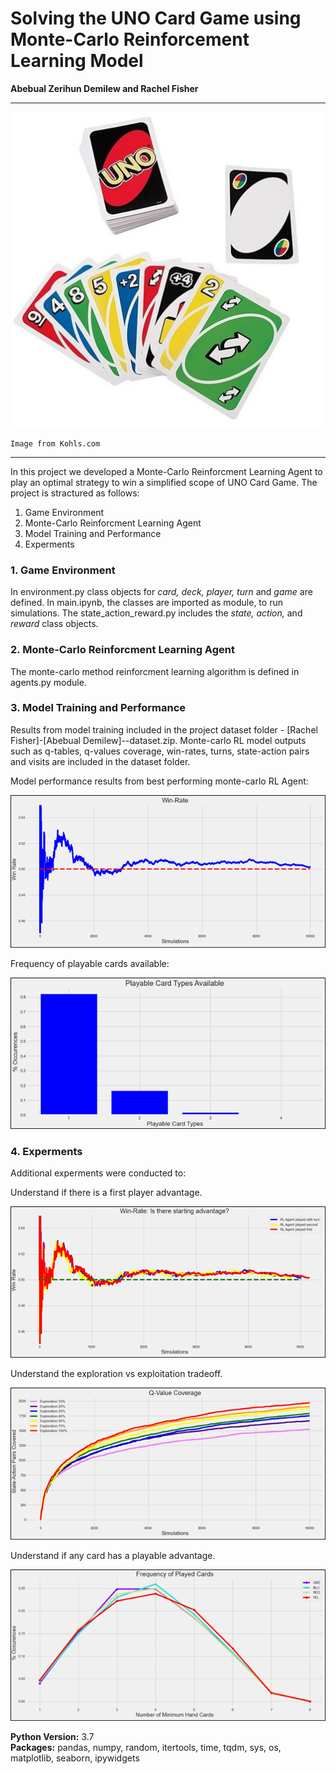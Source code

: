 # Solving the UNO Card Game using Monte-Carlo Reinforcement Learning Model
**Abebual Zerihun Demilew and Rachel Fisher**

***
<p align="center">

![UNO Card Game](https://github.com/abebual/monte-carlo-reinforcement-learning-model/blob/main/uno.jpg) 
    </p>
`Image from Kohls.com`

***

In this project we developed a Monte-Carlo Reinforcment Learning Agent to play an optimal strategy to win a simplified scope of UNO Card Game. The project is stractured as follows:
1. Game Environment 
2. Monte-Carlo Reinforcment Learning Agent 
3. Model Training and Performance 
4. Experments 


### 1. Game Environment 
In environment.py class objects for <i>card, deck, player, turn</i> and <i>game</i> are defined. In main.ipynb, the classes are imported as module, to run simulations. The state_action_reward.py includes the <i>state, action, </i> and <i>reward</i> class objects. 

### 2. Monte-Carlo Reinforcment Learning Agent 
The monte-carlo method reinforcment learning algorithm is defined in agents.py module. 

### 3. Model Training and Performance 
Results from model training included in the project dataset folder - [Rachel Fisher]-[Abebual Demilew]--dataset.zip. Monte-carlo RL model outputs such as q-tables, q-values coverage, win-rates, turns, state-action pairs and visits are included in the dataset folder. 

Model performance results from best performing monte-carlo RL Agent:

![Model Performance](https://github.com/abebual/monte-carlo-reinforcement-learning-model/blob/main/model%20performance.png)

Frequency of playable cards available: 

![Playable Cards](https://github.com/abebual/monte-carlo-reinforcement-learning-model/blob/main/playable_cards.png)

### 4. Experments 

Additional experments were conducted to:
 
Understand if there is a first player advantage.

![Starting Advantage](https://github.com/abebual/monte-carlo-reinforcement-learning-model/blob/main/starting%20advantage.png)

Understand the exploration vs exploitation tradeoff.

![Q-Values Coverage](https://github.com/abebual/monte-carlo-reinforcement-learning-model/blob/main/qvalues.png)

Understand if any card has a playable advantage.

![Played Cards](https://github.com/abebual/monte-carlo-reinforcement-learning-model/blob/main/playableCards.png)


**Python Version:** 3.7  
**Packages:** pandas, numpy, random, itertools, time, tqdm, sys, os, matplotlib, seaborn, ipywidgets
